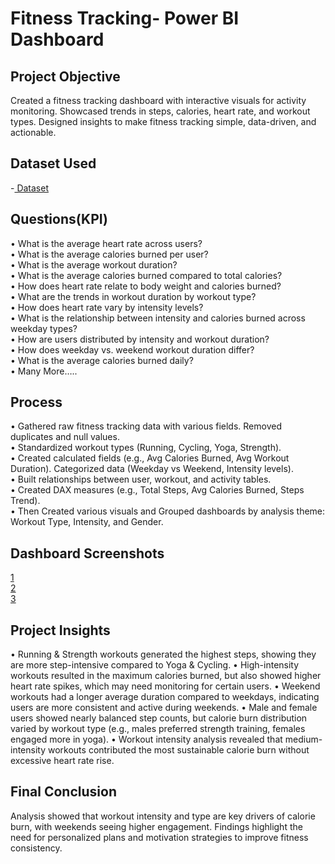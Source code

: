 # Fitness Tracking- Power BI Dashboard

## Project Objective

Created a fitness tracking dashboard with interactive visuals for activity monitoring.  Showcased trends in steps, calories, heart rate, and workout types.  Designed insights to make fitness tracking simple, data-driven, and actionable.

## Dataset Used
-<a href="https://github.com/nikitau18/Fitness-Tracking---Power-BI-Dashboard/blob/main/fitness%20tracking.xlsx"> Dataset</a>

## Questions(KPI)

•	What is the average heart rate across users?<br>
•	What is the average calories burned per user?<br>
•	What is the average workout duration?<br>
•	What is the average calories burned compared to total calories?<br>
•	How does heart rate relate to body weight and calories burned?<br>
•	What are the trends in workout duration by workout type?<br>
•	How does heart rate vary by intensity levels?<br>
•	What is the relationship between intensity and calories burned across weekday types?<br>
•	How are users distributed by intensity and workout duration?<br>
•	How does weekday vs. weekend workout duration differ?<br>
•	What is the average calories burned daily?<br>
•	Many More…..<br>

## Process
•	Gathered raw fitness tracking data with various fields. Removed duplicates and null values.<br>
•	Standardized workout types (Running, Cycling, Yoga, Strength).<br>
•	Created calculated fields (e.g., Avg Calories Burned, Avg Workout Duration). Categorized data (Weekday vs Weekend, Intensity levels).<br>
•	Built relationships between user, workout, and activity tables.<br>
•	Created DAX measures (e.g., Total Steps, Avg Calories Burned, Steps Trend).<br>
•	Then Created various visuals and Grouped dashboards by analysis theme: Workout Type, Intensity, and Gender.<br>


## Dashboard Screenshots

<a href="https://github.com/nikitau18/Fitness-Tracking---Power-BI-Dashboard/blob/main/1.PNG"> 1 </a> <br>
<a href="https://github.com/nikitau18/Fitness-Tracking---Power-BI-Dashboard/blob/main/2.PNG"> 2 </a> <br>
<a href="https://github.com/nikitau18/Fitness-Tracking---Power-BI-Dashboard/blob/main/3.PNG"> 3 </a> <br>

## Project Insights
•	Running & Strength workouts generated the highest steps, showing they are more step-intensive compared to Yoga & Cycling.
•	High-intensity workouts resulted in the maximum calories burned, but also showed higher heart rate spikes, which may need monitoring for certain users.
•	Weekend workouts had a longer average duration compared to weekdays, indicating users are more consistent and active during weekends.
•	Male and female users showed nearly balanced step counts, but calorie burn distribution varied by workout type (e.g., males preferred strength training, females engaged more in yoga).
•	Workout intensity analysis revealed that medium-intensity workouts contributed the most sustainable calorie burn without excessive heart rate rise.

## Final Conclusion
Analysis showed that workout intensity and type are key drivers of calorie burn, with weekends seeing higher engagement.
Findings highlight the need for personalized plans and motivation strategies to improve fitness consistency.


















